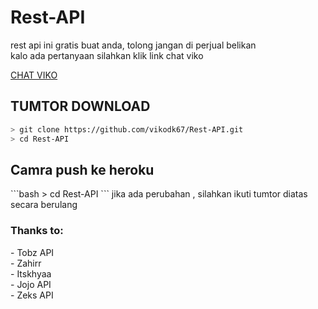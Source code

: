 <h1 href="https://viko-api.herokuapp.com/">Rest-API</h1>
<p>rest api ini gratis buat anda, tolong jangan di perjual belikan<br>kalo ada pertanyaan silahkan klik link chat viko</p>
<a href="https://api.whatsapp.com/send/?phone=6285730265648&text=assalamualaikum&app_absent=0">CHAT VIKO</a>

<h2>TUMTOR DOWNLOAD</h2>

```bash
> git clone https://github.com/vikodk67/Rest-API.git
> cd Rest-API
```
<h2>Camra push ke heroku</h2>
```bash
> cd Rest-API
```
jika ada perubahan , silahkan ikuti tumtor diatas secara berulang
<h3>Thanks to:</h3>
<p>- Tobz API<br>- Zahirr<br>- Itskhyaa<br>- Jojo API<br>- Zeks API</p>
